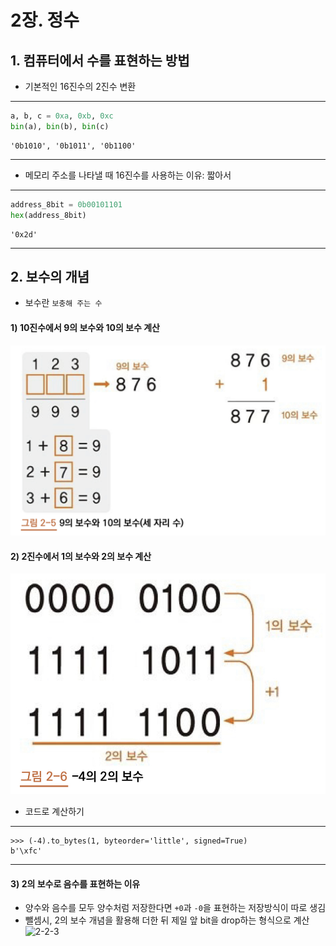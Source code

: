 # 2장. 정수
## 1. 컴퓨터에서 수를 표현하는 방법
- 기본적인 16진수의 2진수 변환
---
```python
a, b, c = 0xa, 0xb, 0xc
bin(a), bin(b), bin(c)
```
	'0b1010', '0b1011', '0b1100'

---
- 메모리 주소를 나타낼 때 16진수를 사용하는 이유: 짧아서
---
```python
address_8bit = 0b00101101
hex(address_8bit)
```
	'0x2d'
---

## 2. 보수의 개념
- 보수란 `보충해 주는 수`
#### 1) 10진수에서 9의 보수와 10의 보수 계산
![2-2-1](./img/2-2-1.jpg)
#### 2) 2진수에서 1의 보수와 2의 보수 계산
![2-2-2](./img/2-2-2.jpg)
- 코드로 계산하기
---
```
>>> (-4).to_bytes(1, byteorder='little', signed=True)
b'\xfc'
```
---

#### 3) 2의 보수로 음수를 표현하는 이유
- 양수와 음수를 모두 양수처럼 저장한다면 `+0`과 `-0`을 표현하는 저장방식이 따로 생김
- 뺄셈시, 2의 보수 개념을 활용해 더한 뒤 제일 앞 bit을 drop하는 형식으로 계산
![2-2-3](./img/2-2-3.jpg)
